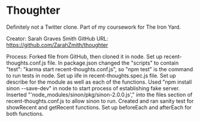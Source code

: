 
# Thoughter

Definitely not a Twitter clone.
Part of my coursework for The Iron Yard.

Creator: Sarah Graves Smith
GitHub URL: https://github.com/ZarahZmith/thoughter

Process:
Forked file from GitHub, then cloned it in node. Set up recent-thoughts.conf.js file. In package.json changed the "scripts" to contain "test": "karma start recent-thoughts.conf.js", so "npm test" is the command to run tests in node. Set up iife in recent-thoughts.spec.js file. Set up describe for the module as well as each of the functions. Used "npm install sinon --save-dev" in node to start process of establishing fake server. Inserted "'node_modules/sinon/pkg/sinon-2.0.0.js'," into the files section of recent-thoughts.conf.js to allow sinon to run. Created and ran sanity test for showRecent and getRecent functions. Set up beforeEach and afterEach for both functions.
